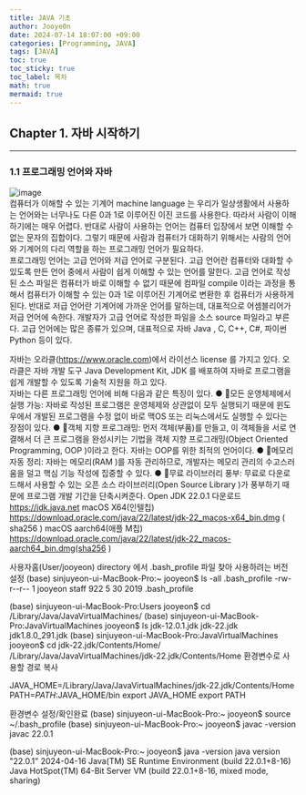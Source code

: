 ```yaml
---
title: JAVA 기초
author: Jooye0n
date: 2024-07-14 18:07:00 +09:00
categories: [Programming, JAVA]
tags: [JAVA]
toc: true
toc_sticky: true
toc_label: 목차
math: true
mermaid: true
---
```


## Chapter 1. 자바 시작하기
---
### 1.1 프로그래밍 언어와 자바
![image](https://github.com/user-attachments/assets/6d28ae2c-3f74-4da8-9de3-f2ad9227c200)  
컴퓨터가 이해할 수 있는 기계어 machine language 는 우리가 일상생활에서 사용하는 언어와는 너무나도 다른 0과 1로 이루어진 이진 코드를 사용한다. 따라서 사람이 이해하기에는 매우 어렵다. 반대로 사람이 사용하는 언어는 컴퓨터 입장에서 보면 이해할 수 없는 문자의 집합이다. 그렇기 때문에 사람과 컴퓨터가 대화하기 위해서는 사람의 언어와 기계어의 다리 역할을 하는 프로그래밍 언어가 필요하다.  
프로그래밍 언어는 고급 언어와 저급 언어로 구분된다. 고급 언어란 컴퓨터와 대화할 수 있도록 만든 언어 중에서 사람이 쉽게 이해할 수 있는 언어를 말한다. 고급 언어로 작성된 소스 파일은 컴퓨터가 바로 이해할 수 없기 때문에 컴파일 compile 이라는 과정을 통해서 컴퓨터가 이해할 수 있는 0과 1로 이루어진 기계어로 변환한 후 컴퓨터가 사용하게 된다. 반대로 저급 언어란 기계어에 가까운 언어를 말하는데, 대표적으로 어셈블리어가 저급 언어에 속한다. 개발자가 고급 언어로 작성한 파일을 소스 source 파일라고 부른다. 고급 언어에는 많은 종류가 있으며, 대표적으로 자바 Java , C, C++, C#, 파이썬 Python 등이 있다.  

자바는 오라클(https://www.oracle.com)에서 라이선스 license 를 가지고 있다. 오라클은 자바 개발 도구 Java Development Kit, JDK 를 배포하여 자바로 프로그램을 쉽게 개발할 수 있도록 기술적 지원을 하고 있다.  
자바는 다른 프로그래밍 언어에 비해 다음과 같은 특징이 있다.
● 	모든 운영체제에서 실행 가능: 자바로 작성된 프로그램은 운영체제와 상관없이 모두 실행되기 때문에 윈도우에서 개발된 프로그램을 수정 없이 바로 맥OS 또는 리눅스에서도 실행할 수 있다는 장점이 있다.
● 	객체 지향 프로그래밍: 먼저 객체(부품)를 만들고, 이 객체들을 서로 연결해서 더 큰 프로그램을 완성시키는 기법을 객체 지향 프로그래밍(Object Oriented Programming, OOP )이라고 한다. 자바는 OOP를 위한 최적의 언어이다.
● 	메모리 자동 정리: 자바는 메모리(RAM )를 자동 관리하므로, 개발자는 메모리 관리의 수고스러움을 덜고 핵심
기능 작성에 집중할 수 있다.
● 	무료 라이브러리 풍부: 무료로 다운로드해서 사용할 수 있는 오픈 소스 라이브러리(Open Source Library )가
풍부하기 때문에 프로그램 개발 기간을 단축시켜준다.
Open JDK 22.0.1 다운로드 https://jdk.java.net
macOS X64(인텔칩) https://download.oracle.com/java/22/latest/jdk-22_macos-x64_bin.dmg ( sha256 )
macOS aarch64(애플 M칩) https://download.oracle.com/java/22/latest/jdk-22_macos-aarch64_bin.dmg(sha256 )

사용자홈(User/jooyeon) directory 에서 .bash_profile 파일 찾아 사용하려는 버전 설정
(base) sinjuyeon-ui-MacBook-Pro:~ jooyeon$ ls -all .bash_profile
-rw-r--r--  1 jooyeon  staff  922  5 30  2019 .bash_profile

(base) sinjuyeon-ui-MacBook-Pro:Users jooyeon$ cd /Library/Java/JavaVirtualMachines/
(base) sinjuyeon-ui-MacBook-Pro:JavaVirtualMachines jooyeon$ ls
jdk-12.0.1.jdk		jdk-22.jdk		jdk1.8.0_291.jdk
(base) sinjuyeon-ui-MacBook-Pro:JavaVirtualMachines jooyeon$ cd jdk-22.jdk/Contents/Home/
/Library/Java/JavaVirtualMachines/jdk-22.jdk/Contents/Home 
환경변수로 사용할 경로 복사

JAVA_HOME=/Library/Java/JavaVirtualMachines/jdk-22.jdk/Contents/Home
PATH=$PATH:$JAVA_HOME/bin
export JAVA_HOME
export PATH

환경변수 설정/확인완료
(base) sinjuyeon-ui-MacBook-Pro:~ jooyeon$ source ~/.bash_profile
(base) sinjuyeon-ui-MacBook-Pro:~ jooyeon$ javac -version
javac 22.0.1

(base) sinjuyeon-ui-MacBook-Pro:~ jooyeon$ java -version
java version "22.0.1" 2024-04-16
Java(TM) SE Runtime Environment (build 22.0.1+8-16)
Java HotSpot(TM) 64-Bit Server VM (build 22.0.1+8-16, mixed mode, sharing)

